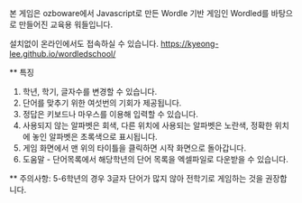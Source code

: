본 게임은 ozboware에서 Javascript로 만든 Wordle 기반 게임인 Wordled를 바탕으로 만들어진 교육용 워들입니다.

설치없이 온라인에서도 접속하실 수 있습니다. 
https://kyeong-lee.github.io/wordledschool/

** 특징
1. 학년, 학기, 글자수를 변경할 수 있습니다. 
2. 단어를 맞추기 위한 여섯번의 기회가 제공됩니다.
3. 정답은 키보드나 마우스를 이용해 입력할 수 있습니다.
4. 사용되지 않는 알파벳은 회색, 다른 위치에 사용되는 알파벳은 노란색, 정확한 위치에 놓인 알파벳은 초록색으로 표시됩니다.
5. 게임 화면에서 맨 위의 타이틀을 클릭하면 시작 화면으로 돌아갑니다.
6. 도움말 - 단어목록에서 해당학년의 단어 목록을 엑셀파일로 다운받을 수 있습니다.

** 주의사항: 5-6학년의 경우 3글자 단어가 많지 않아 전학기로 게임하는 것을 권장합니다.
